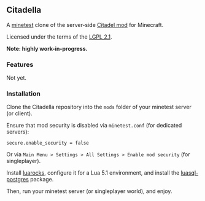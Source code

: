 ## Citadella

A [minetest](https://github.com/CivClassic/Citadel) clone of the server-side
[Citadel mod](https://github.com/CivClassic/Citadel) for Minecraft.

Licensed under the terms of the [LGPL 2.1](https://www.gnu.org/licenses/old-licenses/lgpl-2.1.en.html).

**Note: highly work-in-progress.**

### Features

Not yet.

### Installation

Clone the Citadella repository into the `mods` folder of your minetest server
(or client).

Ensure that mod security is disabled via `minetest.conf` (for dedicated
servers):

```
secure.enable_security = false
```

Or via `Main Menu > Settings > All Settings > Enable mod security` (for
singleplayer).

Install [luarocks](https://luarocks.org/), configure it for a Lua 5.1
environment, and install the
[luasql-postgres](https://luarocks.org/modules/tomasguisasola/luasql-postgres)
package.

Then, run your minetest server (or singleplayer world), and enjoy.
